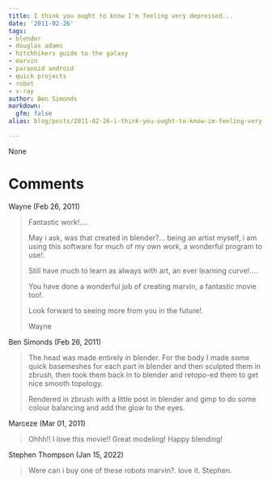 ```yaml
---
title: I think you ought to know I'm feeling very depressed...
date: '2011-02-26'
tags:
- blender
- douglas adams
- hitchhikers guide to the galaxy
- marvin
- paranoid android
- quick projects
- robot
- v-ray
author: Ben Simonds
markdown:
  gfm: false
alias: blog/posts/2011-02-26-i-think-you-ought-to-know-im-feeling-very-depressed

---
```


None




# Comments


Wayne (Feb 26, 2011)
> Fantastic work!....
> 
> May i ask, was that created in blender?...
> being an artist myself, i am using this software for much of my own work, a wonderful program to use!.
> 
> Still have much to learn as always with art, an ever learning curve!....
> 
> You have done a wonderful job of creating marvin, a fantastic movie too!.
> 
> Look forward to seeing more from you in the future!.
> 
> Wayne

Ben Simonds (Feb 26, 2011)
> The head was made entirely in blender. For the body I made some quick basemeshes for each part in blender and then sculpted them in zbrush, then took them back in to blender and retopo-ed them to get nice smooth topology. 
> 
> Rendered in zbrush with a little post in blender and gimp to do some colour balancing and add the glow to the eyes.

Marceze (Mar 01, 2011)
> Ohhh!! I love this movie!! Great modeling! Happy blending!

Stephen Thompson (Jan 15, 2022)
> Were can i buy one of these robots marvin?. love it.
> Stephen.

